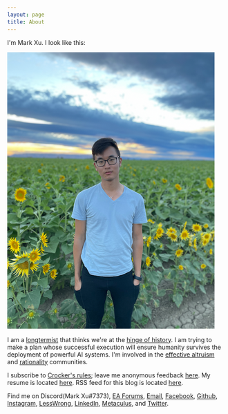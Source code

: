```yaml
---
layout: page
title: About
---
```


I'm Mark Xu. I look like this:

![](/assets/profile_640.png)

I am a [longtermist](https://forum.effectivealtruism.org/tag/longtermism) that thinks we're at the [hinge of history](https://forum.effectivealtruism.org/tag/hinge-of-history). I am trying to make a plan whose successful execution will ensure humanity survives the deployment of powerful AI systems. I'm involved in the [effective altruism](https://www.effectivealtruism.org/articles/introduction-to-effective-altruism/) and [rationality](https://www.lesswrong.com/s/d922gAtBM8JNzkKKJ/p/xhQxJ7WSZZRkzNZJ8) communities.

I subscribe to [Crocker's rules](https://www.lesswrong.com/tag/crockers-rules); leave me anonymous feedback [here](https://www.admonymous.co/mark). My resume is located [here](/downloads/resume.pdf). RSS feed for this blog is located [here](https://markxu.com/atom.xml).

Find me on Discord(Mark Xu#7373), [EA Forums](https://forum.effectivealtruism.org/users/mark-xu), [Email](mailto:m@rkxu.me), [Facebook](https://www.facebook.com/markxu0), [Github](https://github.com/markzxu), [Instagram](https://www.instagram.com/markzxu/), [LessWrong](https://www.lesswrong.com/users/mark-xu), [LinkedIn](https://www.linkedin.com/in/xu-mark/), [Metaculus](https://www.metaculus.com/accounts/profile/112002/), and [Twitter](https://twitter.com/markzxu).

